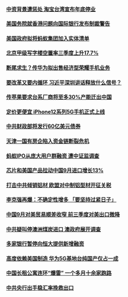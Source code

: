 #### [中资背景遭惩处 淘宝台湾宣布年底停业](../pages/soh7/432295.md?t=10151602) 
#### [美国务院就香港问题向国际银行发布制裁警告](../pages/soh7/432223.md?t=10151602) 
#### [美国政府拟将蚂蚁集团加入实体清单](../pages/soh7/432214.md?t=10151602) 
#### [北京甲级写字楼空置率三季度上升17.7%](../pages/soh7/432124.md?t=10151602) 
#### [断尾求生？传华为拟出售经济型荣耀手机业务](../pages/soh7/432112.md?t=10151602) 
#### [要改革又要内循环 习近平深圳讲话释放什么信号？](../pages/soh7/432094.md?t=10151602) 
#### [传苹果要求台系厂商将至多30%产能迁出中国](../pages/soh7/432058.md?t=10151602) 
#### [定价更便宜 iPhone12系列5G手机正式上线](../pages/soh7/431884.md?t=10151602) 
#### [中共财政部将发行60亿美元债券](../pages/soh7/431689.md?t=10151602) 
#### [天津一国有房企陷入资金链断裂危机](../pages/soh7/431680.md?t=10151602) 
#### [蚂蚁IPO从庞大用户群融资 遭中证监调查](../pages/soh7/431671.md?t=10151602) 
#### [芯片和美国产品拉动中国9月进口增长13% ](../pages/soh7/431659.md?t=10151602) 
#### [打击中共倾销铝材 欧盟对中制铝型材开征关税](../pages/soh7/431605.md?t=10151602) 
#### [李克强再爆：不确定性增多 「要坚持过紧日子」](../pages/soh7/431473.md?t=10151602) 
#### [中国9月对美贸易顺差收窄 前三季度对美出口微降](../pages/soh7/431449.md?t=10151602) 
#### [中共疑叫停澳洲煤炭进口 澳政府展开调查](../pages/soh7/431407.md?t=10151602) 
#### [多家银行暂停向恒大提供新增融资](../pages/soh7/431326.md?t=10151602) 
#### [高度依赖美国制造 华为5G基地台纯国产仅占一成](../pages/soh7/431323.md?t=10151602) 
#### [中国长租公寓连环“爆雷” 一个多月十余家跑路](../pages/soh7/431317.md?t=10151602) 
#### [中共央行出手稳汇率挽救出口](../pages/soh7/431284.md?t=10151602) 
